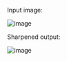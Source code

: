 Input image:

![image](https://user-images.githubusercontent.com/50030413/67412261-f4a21400-f58c-11e9-8dbc-71218a786f5b.png)

Sharpened output:

![image](https://user-images.githubusercontent.com/50030413/67412866-164fcb00-f58e-11e9-9dc6-4ff1bc526444.png)

